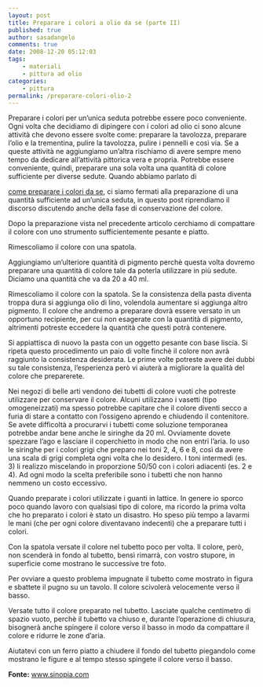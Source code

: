 ```yaml
---
layout: post
title: Preparare i colori a olio da se (parte II)
published: true
author: sasadangelo
comments: true
date: 2008-12-20 05:12:03
tags:
    - materiali
    - pittura ad olio
categories:
    - pittura
permalink: /preparare-colori-olio-2
---
```



Preparare i colori per un&#8217;unica seduta potrebbe essere poco conveniente. Ogni volta che decidiamo di dipingere con i colori ad olio ci sono alcune attività che devono essere svolte come: preparare la tavolozza, preparare l&#8217;olio e la trementina, pulire la tavolozza, pulire i pennelli e così via. Se a queste attività ne aggiungiamo un&#8217;altra rischiamo di avere sempre meno tempo da dedicare all&#8217;attività pittorica vera e propria. Potrebbe essere conveniente, quindi, preparare una sola volta una quantità di colore sufficiente per diverse sedute. Quando abbiamo parlato di 

[come preparare i colori da se][1], ci siamo fermati alla preparazione di una quantità sufficiente ad un&#8217;unica seduta, in questo post riprendiamo il discorso discutendo anche della fase di conservazione del colore.

Dopo la preparazione vista nel precedente articolo cerchiamo di compattare il colore con uno strumento sufficientemente pesante e piatto.



Rimescoliamo il colore con una spatola.



Aggiungiamo un&#8217;ulteriore quantità di pigmento perchè questa volta dovremo preparare una quantità di colore tale da poterla utilizzare in più sedute. Diciamo una quantità che va da 20 a 40 ml.



Rimescoliamo il colore con la spatola. Se la consistenza della pasta diventa troppa dura si aggiunga olio di lino, volendola aumentare si aggiunga altro pigmento. Il colore che andremo a preparare dovrà essere versato in un opportuno recipiente, per cui non esagerate con la quantità di pigmento, altrimenti potreste eccedere la quantità che questi potrà contenere.



Si appiattisca di nuovo la pasta con un oggetto pesante con base liscia. Si ripeta questo procedimento un paio di volte finchè il colore non avrà raggiunto la consistenza desiderata. Le prime volte potreste avere dei dubbi su tale consistenza, l&#8217;esperienza però vi aiuterà a migliorare la qualità del colore che preparerete.

 

Nei negozi di belle arti vendono dei tubetti di colore vuoti che potreste utilizzare per conservare il colore. Alcuni utilizzano i vasetti (tipo omogeneizzati) ma spesso potrebbe capitare che il colore diventi secco a furia di stare a contatto con l&#8217;ossigeno aprendo e chiudendo il contenitore. Se avete difficoltà a procurarvi i tubetti come soluzione temporanea potrebbe andar bene anche le siringhe da 20 ml. Ovviamente dovete spezzare l&#8217;ago e lasciare il coperchietto in modo che non entri l&#8217;aria. Io uso le siringhe per i colori grigi che preparo nei toni 2, 4, 6 e 8, così da avere una scala di grigi completa ogni volta che lo desidero. I toni intermedi (es. 3) li realizzo miscelando in proporzione 50/50 con i colori adiacenti (es. 2 e 4). Ad ogni modo la scelta preferibile sono i tubetti che non hanno nemmeno un costo eccessivo.



Quando preparate i colori utilizzate i guanti in lattice. In genere io sporco poco quando lavoro con qualsiasi tipo di colore, ma ricordo la prima volta che ho preparato i colori è stato un disastro. Ho speso più tempo a lavarmi le mani (che per ogni colore diventavano indecenti) che a preparare tutti i colori.



Con la spatola versate il colore nel tubetto poco per volta. Il colore, però, non scenderà in fondo al tubetto, bensì rimarrà, con vostro stupore, in superficie come mostrano le successive tre foto.


    


Per ovviare a questo problema impugnate il tubetto come mostrato in figura e sbattete il pugno su un tavolo. Il colore scivolerà velocemente verso il basso.



Versate tutto il colore preparato nel tubetto. Lasciate qualche centimetro di spazio vuoto, perchè il tubetto va chiuso e, durante l&#8217;operazione di chiusura, bisognerà anche spingere il colore verso il basso in modo da compattare il colore e ridurre le zone d&#8217;aria.



Aiutatevi con un ferro piatto a chiudere il fondo del tubetto piegandolo come mostrano le figure e al tempo stesso spingete il colore verso il basso.



**Fonte:** www.sinopia.com

 [1]: https://www.disegnoepittura.it/preparare-colori-olio/